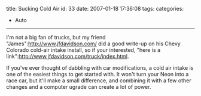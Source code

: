 title: Sucking Cold Air
id: 33
date: 2007-01-18 17:36:08
tags:
categories:
  - Auto
---

I'm not a big fan of trucks, but my friend "James":http://www.jfdavidson.com/ did a good write-up on his Chevy Colorado cold-air intake install, so if your interested, "here is a link":http://www.jfdavidson.com/truck/index.html.

If you've ever thought of dabbling with car modifications, a cold air intake is one of the easiest things to get started with. It won't turn your Neon into a race car, but it'll make a small difference, and combining it with a few other changes and a computer ugrade can create a lot of power.
